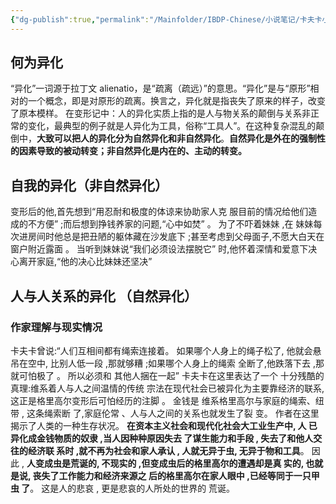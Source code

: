 ```yaml
---
{"dg-publish":true,"permalink":"/Mainfolder/IBDP-Chinese/小说笔记/卡夫卡小说/异化/"}
---
```


## 何为异化

“异化”一词源于拉丁文 alienatio，是“疏离（疏远）”的意思。“异化”是与“原形”相对的一个概念，即是对原形的疏离。换言之，异化就是指丧失了原来的样子，改变了原本模样。
在变形记中：人的异化实质上指的是人与物关系的颠倒与关系非正常的变化，最典型的例子就是人异化为工具，俗称“工具人”。在这种复杂混乱的颠倒中，**大致可以把人的异化分为自然异化和非自然异化**。**自然异化是外在的强制性的因素导致的被动转变；非自然异化是内在的、主动的转变。**


## 自我的异化（非自然异化）
变形后的他,首先想到“用忍耐和极度的体谅来协助家人克 服目前的情况给他们造成的不方便” ;而后想到挣钱养家的问题,“心中如焚” 。 为了不吓着妹妹 ,在 妹妹每次进房间时他总是把丑陋的躯体藏在沙发底下 ;甚至考虑到父母面子,不愿大白天在窗户附近露面 。 当听到妹妹说“我们必须设法摆脱它” 时,他怀着深情和爱意下决心离开家庭,“他的决心比妹妹还坚决”



## 人与人关系的异化 （自然异化）


### 作家理解与现实情况
卡夫卡曾说:“人们互相间都有绳索连接着。 如果哪个人身上的绳子松了, 他就会悬吊在空中, 比别人低一段 ,那就够糟 ;如果哪个人身上的绳索 全断了,他跌落下去 ,那就可怕极了 。 所以必须和 其他人捆在一起”
卡夫卡在这里表达了一个 十分残酷的真理:维系着人与人之间温情的传统 宗法在现代社会已被异化为主要靠经济的联系, 这正是格里高尔变形后可怕经历的注脚 。 金钱是 维系格里高尔与家庭的绳索、纽带 , 这条绳索断 了,家庭伦常 、人与人之间的关系也就发生了裂 变。 作者在这里揭示了人类的一种生存状况。 **在资本主义社会和现代化社会大工业生产中, 人 已异化成金钱物质的奴隶 ,当人因种种原因失去 了谋生能力和手段 , 失去了和他人交往的经济联 系时 ,就不再为社会和家人承认 , 人就无异于虫, 无异于物和工具**。 因此 , **人变成虫是荒诞的, 不现实的 ,但变成虫后的格里高尔的遭遇却是真 实的, 也就是说, 丧失了工作能力和经济来源之 后的格里高尔在家人眼中 ,已经等同于一只甲虫 了**。 这是人的悲哀 , 更是悲哀的人所处的世界的 荒诞。

